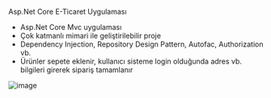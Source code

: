 Asp.Net Core E-Ticaret Uygulaması
 - Asp.Net Core Mvc uygulaması
 - Çok katmanlı mimari ile geliştirilebilir proje
 - Dependency Injection, Repository Design Pattern, Autofac, Authorization vb.
 - Ürünler sepete eklenir, kullanıcı sisteme login olduğunda adres vb. bilgileri girerek sipariş tamamlanır
 
 ![image](https://user-images.githubusercontent.com/73104871/141676881-44160b44-de5f-4049-ac38-2e58a1f591df.png)
